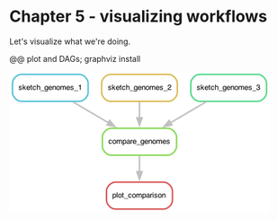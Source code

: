 # Chapter 5 - visualizing workflows

Let's visualize what we're doing.

@@ plot and DAGs; graphviz install

![interm2 graph of jobs](images/2023-snakemake-slithering-section-2-interm2-dag.png?raw=true)

